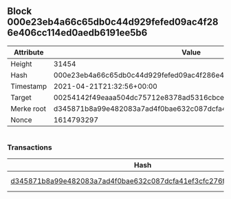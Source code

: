 ## Block 000e23eb4a66c65db0c44d929fefed09ac4f286e406cc114ed0aedb6191ee5b6

Attribute | Value
--- | ---
Height | 31454
Hash | 000e23eb4a66c65db0c44d929fefed09ac4f286e406cc114ed0aedb6191ee5b6
Timestamp | 2021-04-21T21:32:56+00:00
Target | 00254142f49eaaa504dc75712e8378ad5316cbcead634704b3734b6271167cc4
Merke root | d345871b8a99e482083a7ad4f0bae632c087dcfa41ef3cfc276f0f98ddddeb97
Nonce | 1614793297

```

```

### Transactions

Hash | Amount
--- | ---
[d345871b8a99e482083a7ad4f0bae632c087dcfa41ef3cfc276f0f98ddddeb97](d345871b8a99e482083a7ad4f0bae632c087dcfa41ef3cfc276f0f98ddddeb97.md) | 10.00000000 SKEPTI 
